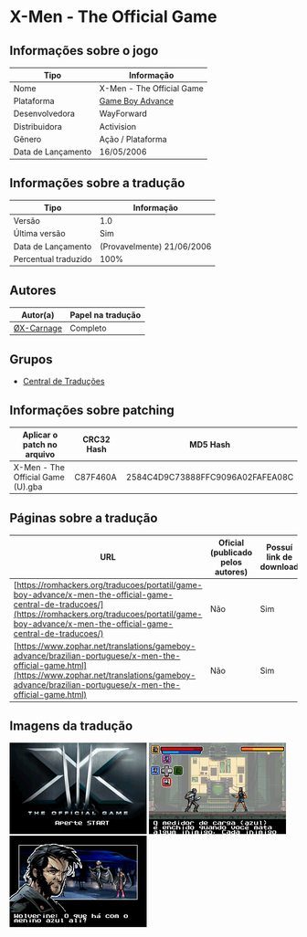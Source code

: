 # X-Men - The Official Game

## Informações sobre o jogo

| Tipo | Informação |
| ----------- | ----------- |
| Nome | X\-Men \- The Official Game |
| Plataforma | [Game Boy Advance](../) |
| Desenvolvedora | WayForward |
| Distribuidora | Activision |
| Gênero | Ação / Plataforma |
| Data de Lançamento | 16/05/2006 |

## Informações sobre a tradução

| Tipo | Informação |
| ----------- | ----------- |
| Versão | 1\.0 |
| Última versão | Sim |
| Data de Lançamento | (Provavelmente) 21/06/2006 |
| Percentual traduzido | 100% |

## Autores

| Autor(a) | Papel na tradução |
| ----------- | ----------- |
| [ØX\-Carnage](../../../autores/x-carnage/) | Completo |

## Grupos

* [Central de Traduções](../../../grupos/central-de-traducoes/)

## Informações sobre patching

| Aplicar o patch no arquivo | CRC32 Hash | MD5 Hash |
| ----------- | ----------- | ----------- |
| X\-Men \- The Official Game \(U\)\.gba | C87F460A | 2584C4D9C73888FFC9096A02FAFEA08C |

## Páginas sobre a tradução

| URL | Oficial (publicado pelos autores) | Possuí link de download |
| ----------- | ----------- | ----------- |
| [https://romhackers.org/traducoes/portatil/game-boy-advance/x-men-the-official-game-central-de-traducoes/](https://romhackers.org/traducoes/portatil/game-boy-advance/x-men-the-official-game-central-de-traducoes/) | Não | Sim |
| [https://www.zophar.net/translations/gameboy-advance/brazilian-portuguese/x-men-the-official-game.html](https://www.zophar.net/translations/gameboy-advance/brazilian-portuguese/x-men-the-official-game.html) | Não | Sim |

## Imagens da tradução

![Imagem de exemplo da tradução 1](1.png)
![Imagem de exemplo da tradução 2](2.png)
![Imagem de exemplo da tradução 3](3.png)